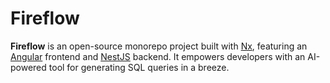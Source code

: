 # Fireflow

**Fireflow** is an open-source monorepo project built with [Nx](https://nx.dev), featuring an [Angular](https://angular.dev) frontend and [NestJS](https://nestjs.com) backend. It empowers developers with an AI-powered tool for generating SQL queries in a breeze.